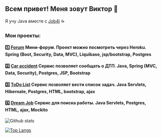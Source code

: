 ## Всем привет! Меня зовут Виктор 👋
Я учу Java вместе с [Job4j](https://job4j.ru/) :coffee:

### Мои проекты:
#### :one: [Forum](https://github.com/xocer/job4j_forum) Мини-форум. Проект можно посмотреть через Heroku. Spring (Boot, Security, Data, MVC), Liquibase, jsp/bootstrap, Postgres

#### :two: [Car accident](https://github.com/xocer/job4j_car_accident) Сервис позволяет сообщать о ДТП. Java, Spring (MVC, Data, Security), Postgres, JSP, Bootstrap

#### :three: [ToDo List](https://github.com/xocer/job4j_todo) Сервис позволяет вести список задач. Java Servlets, Hibernate, Postgres, HTML, bootstrap, ajax

#### :four: [Dream Job](https://github.com/xocer/job4j_dreamjob) Сервис для поиска работы. Java Servlets, Postgres, HTML, ajax, Mockito

![Github stats](https://github-readme-stats.vercel.app/api?username=xocer&hide=stars,prs,issues,contribs)

[![Top Langs](https://github-readme-stats.vercel.app/api/top-langs/?username=xocer&layout=compact)](https://github.com/xocer/github-readme-stats)
<!--
**xocer/xocer** is a ✨ _special_ ✨ repository because its `README.md` (this file) appears on your GitHub profile.

Here are some ideas to get you started:

- 🔭 I’m currently working on ...
- 🌱 I’m currently learning ...
- 👯 I’m looking to collaborate on ...
- 🤔 I’m looking for help with ...
- 💬 Ask me about ...
- 📫 How to reach me: ...
- 😄 Pronouns: ...
- ⚡ Fun fact: ...
-->
